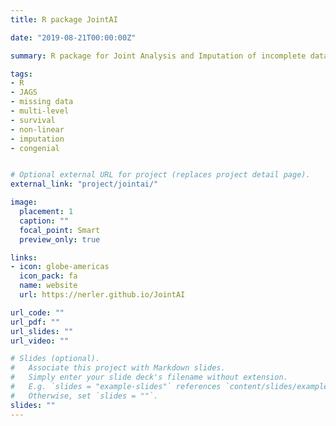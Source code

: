```yaml
---
title: R package JointAI

date: "2019-08-21T00:00:00Z"

summary: R package for Joint Analysis and Imputation of incomplete data in R using the Bayesian framework

tags:
- R
- JAGS
- missing data
- multi-level
- survival
- non-linear
- imputation
- congenial


# Optional external URL for project (replaces project detail page).
external_link: "project/jointai/"

image:
  placement: 1
  caption: ""
  focal_point: Smart
  preview_only: true

links:
- icon: globe-americas
  icon_pack: fa
  name: website
  url: https://nerler.github.io/JointAI

url_code: ""
url_pdf: ""
url_slides: ""
url_video: ""

# Slides (optional).
#   Associate this project with Markdown slides.
#   Simply enter your slide deck's filename without extension.
#   E.g. `slides = "example-slides"` references `content/slides/example-slides.md`.
#   Otherwise, set `slides = ""`.
slides: ""
---
```



